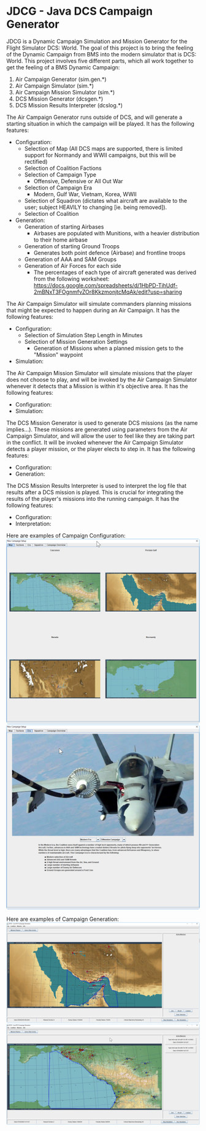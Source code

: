 # JDCG - Java DCS Campaign Generator

JDCG is a Dynamic Campaign Simulation and Mission Generator for the Flight Simulator DCS: World. The goal of this project is to bring the feeling
of the Dynamic Campaign from BMS into the modern simulator that is DCS: World. This project involves five different parts, which all work together
to get the feeling of a BMS Dynamic Campaign:
1) Air Campaign Generator (sim.gen.*)
2) Air Campaign Simulator (sim.*)
3) Air Campaign Mission Simulator (sim.*)
4) DCS Mission Generator (dcsgen.*)
5) DCS Mission Results Interpreter (dcslog.*)

The Air Campaign Generator runs outside of DCS, and will generate a starting situation in which the campaign will be played.
It has the following features:
* Configuration:
    * Selection of Map (All DCS maps are supported, there is limited support for Normandy and WWII campaigns, but this will be rectified)
    * Selection of Coalition Factions
    * Selection of Campaign Type
        - Offensive, Defensive or All Out War
    * Selection of Campaign Era
        - Modern, Gulf War, Vietnam, Korea, WWII
    * Selection of Squadron (dictates what aircraft are available to the user; subject HEAVILY to changing [ie. being removed]).
    * Selection of Coalition
* Generation:
    * Generation of starting Airbases
        - Airbases are populated with Munitions, with a heavier distribution to their home airbase
    * Generation of starting Ground Troops
        - Generates both point defence (Airbase) and frontline troops
    * Generation of AAA and SAM Groups
    * Generation of Air Forces for each side
        - The percentages of each type of aircraft generated was derived from the following worksheet: https://docs.google.com/spreadsheets/d/1HbPD-TihUdf-2mBNxT3FOgnmfvZOr8KkzmonjtcMqAk/edit?usp=sharing

The Air Campaign Simulator will simulate commanders planning missions that might be expected to happen during an Air Campaign.
It has the following features:
* Configuration:
    * Selection of Simulation Step Length in Minutes
    * Selection of Mission Generation Settings
        - Generation of Missions when a planned mission gets to the "Mission" waypoint
* Simulation:

The Air Campaign Mission Simulator will simulate missions that the player does not choose to play, and will be invoked by
the Air Campaign Simulator whenever it detects that a Mission is within it's objective area.
It has the following features:
* Configuration:
* Simulation:

The DCS Mission Generator is used to generate DCS missions (as the name implies...). These missions are generated using parameters
from the Air Campaign Simulator, and will allow the user to feel like they are taking part in the conflict. It will be invoked
whenever the Air Campaign Simulator detects a player mission, or the player elects to step in.
It has the following features:
* Configuration:
* Generation:

The DCS Mission Results Interpreter is used to interpret the log file that results after a DCS mission is played. This is
crucial for integrating the results of the player's missions into the running campaign.
It has the following features:
* Configuration:
* Interpretation:


Here are examples of Campaign Configuration:
![Example basic configuration](https://raw.githubusercontent.com/lesniakbj/JDCG/master/src/main/resources/examples/example_config1.png)
![Example faction configuration](https://raw.githubusercontent.com/lesniakbj/JDCG/master/src/main/resources/examples/example_config2.png)

Here are examples of Campaign Generation:
![Example map / campaign generation](https://raw.githubusercontent.com/lesniakbj/JDCG/master/src/main/resources/examples/example_generations.png)
![Example flight generations](https://raw.githubusercontent.com/lesniakbj/JDCG/master/src/main/resources/examples/example_generation_flights.png)
